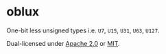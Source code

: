# oblux

One-bit less unsigned types i.e. `U7`, `U15`, `U31`, `U63`, `U127`.

Dual-licensed under [Apache 2.0](LICENSE-APACHE) or [MIT](LICENSE-MIT).
